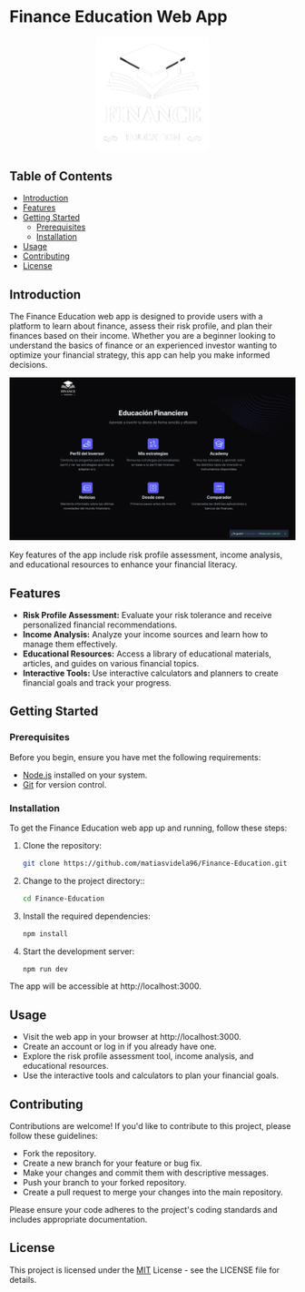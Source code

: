 # Finance Education Web App

<p align="center">
  <img src="./logo.png" alt="Finance Education Logo" width="200px" />
</p>


## Table of Contents

- [Introduction](#introduction)
- [Features](#features)
- [Getting Started](#getting-started)
  - [Prerequisites](#prerequisites)
  - [Installation](#installation)
- [Usage](#usage)
- [Contributing](#contributing)
- [License](#license)

## Introduction

The Finance Education web app is designed to provide users with a platform to learn about finance, assess their risk profile, and plan their finances based on their income. Whether you are a beginner looking to understand the basics of finance or an experienced investor wanting to optimize your financial strategy, this app can help you make informed decisions.

![Screenshot](./captura.png)

Key features of the app include risk profile assessment, income analysis, and educational resources to enhance your financial literacy.

## Features

- **Risk Profile Assessment:** Evaluate your risk tolerance and receive personalized financial recommendations.
- **Income Analysis:** Analyze your income sources and learn how to manage them effectively.
- **Educational Resources:** Access a library of educational materials, articles, and guides on various financial topics.
- **Interactive Tools:** Use interactive calculators and planners to create financial goals and track your progress.

## Getting Started

### Prerequisites

Before you begin, ensure you have met the following requirements:

- [Node.js](https://nodejs.org/) installed on your system.
- [Git](https://git-scm.com/) for version control.

### Installation

To get the Finance Education web app up and running, follow these steps:

1. Clone the repository:

   ```bash
   git clone https://github.com/matiasvidela96/Finance-Education.git
   
2. Change to the project directory::

   ```bash
   cd Finance-Education
   
3. Install the required dependencies:

   ```bash
   npm install
   
4. Start the development server:

   ```bash
   npm run dev
   
The app will be accessible at http://localhost:3000.

## Usage
- Visit the web app in your browser at http://localhost:3000.
- Create an account or log in if you already have one.
- Explore the risk profile assessment tool, income analysis, and educational resources.
- Use the interactive tools and calculators to plan your financial goals.

## Contributing

Contributions are welcome! If you'd like to contribute to this project, please follow these guidelines:

- Fork the repository.
- Create a new branch for your feature or bug fix.
- Make your changes and commit them with descriptive messages.
- Push your branch to your forked repository.
- Create a pull request to merge your changes into the main repository.

Please ensure your code adheres to the project's coding standards and includes appropriate documentation.

## License

This project is licensed under the [MIT](LICENSE) License - see the LICENSE file for details.
